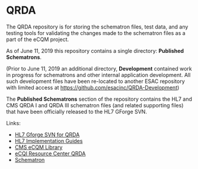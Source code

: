<h1>QRDA</h1>
The QRDA repository is for storing the schematron files, test data, and any testing tools for validating the changes
made to the schematron files as a part of the eCQM project. 

As of June 11, 2019 this repository contains a single directory: <b>Published Schematrons</b>.   

(Prior to June 11, 2019 an additional directory, <b>Development</b> contained work in progress for schematrons and other internal application development. All
such development files have been re-located to another ESAC repository with limited access at https://github.com/esacinc/QRDA-Development)

The <b>Published Schematrons</b> section of the repository contains the HL7 and CMS QRDA I and QRDA III schematron files (and related supporting files) that have been officially released to the HL7 GForge SVN.

Links:
<ul>
<li><a href="http://gforge.hl7.org/gf/project/strucdoc/scmsvn/?action=browse&path=%2Ftrunk%2FQRDA%2F">HL7 Gforge SVN for QRDA</a></li>
<li><a href="http://www.hl7.org/implement/standards/product_brief.cfm?product_id=35">HL7 Implementation Guides</a></li>
<li><a href="https://www.cms.gov/regulations-and-guidance/legislation/ehrincentiveprograms/ecqm_library.html">CMS eCQM Library</a></li>
<li><a href="https://ecqi.healthit.gov/qrda">eCQI Resource Center QRDA</a></li>
<li><a href="http://www.schematron.com">Schematron</a></li>
</ul>
